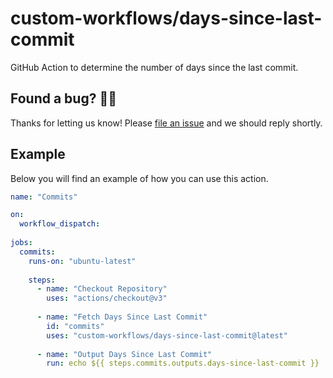 # custom-workflows/days-since-last-commit

GitHub Action to determine the number of days since the last commit.

## Found a bug? 💁‍♀️

Thanks for letting us know! Please [file an issue](../../issues/new?assignees=&labels=&template=bug_report.md&title=) and we should reply shortly.

## Example

Below you will find an example of how you can use this action.

```yml
name: "Commits"

on:
  workflow_dispatch:
  
jobs:
  commits:
    runs-on: "ubuntu-latest"
    
    steps:
      - name: "Checkout Repository"
        uses: "actions/checkout@v3"
        
      - name: "Fetch Days Since Last Commit"
        id: "commits"
        uses: "custom-workflows/days-since-last-commit@latest"
        
      - name: "Output Days Since Last Commit"
        run: echo ${{ steps.commits.outputs.days-since-last-commit }}
```
